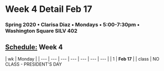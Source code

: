 # Week 4 Detail Feb 17

### Spring 2020 • Clarisa Diaz • Mondays • 5:00-7:30pm • Washington Square SILV 402

## [Schedule:](./) Week 4

| wk | Monday |
| --- | --- | --- | --- | --- | --- | --- |
| 1 | **Feb 17** |
| class | NO CLASS - PRESIDENT'S DAY

